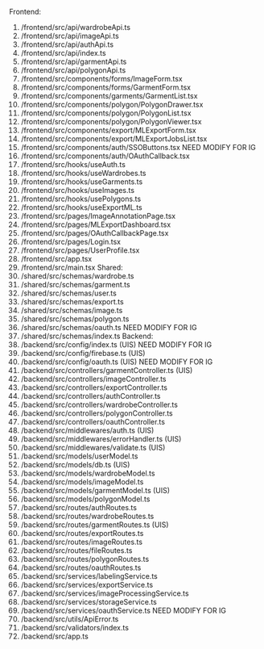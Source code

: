 Frontend:
1. /frontend/src/api/wardrobeApi.ts
2. /frontend/src/api/imageApi.ts
3. /frontend/src/api/authApi.ts
4. /frontend/src/api/index.ts
5. /frontend/src/api/garmentApi.ts
6. /frontend/src/api/polygonApi.ts
7. /frontend/src/components/forms/ImageForm.tsx
8. /frontend/src/components/forms/GarmentForm.tsx
9. /frontend/src/components/garments/GarmentList.tsx
10. /frontend/src/components/polygon/PolygonDrawer.tsx
11. /frontend/src/components/polygon/PolygonList.tsx
12. /frontend/src/components/polygon/PolygonViewer.tsx
13. /frontend/src/components/export/MLExportForm.tsx
14. /frontend/src/components/export/MLExportJobsList.tsx
15. /frontend/src/components/auth/SSOButtons.tsx NEED MODIFY FOR IG
16. /frontend/src/components/auth/OAuthCallback.tsx
17. /frontend/src/hooks/useAuth.ts
18. /frontend/src/hooks/useWardrobes.ts
19. /frontend/src/hooks/useGarments.ts
20. /frontend/src/hooks/useImages.ts
21. /frontend/src/hooks/usePolygons.ts
22. /frontend/src/hooks/useExportML.ts
23. /frontend/src/pages/ImageAnnotationPage.tsx
24. /frontend/src/pages/MLExportDashboard.tsx
25. /frontend/src/pages/OAuthCallbackPage.tsx
26. /frontend/src/pages/Login.tsx
27. /frontend/src/pages/UserProfile.tsx 
28. /frontend/src/app.tsx
29. /frontend/src/main.tsx
Shared:
1. /shared/src/schemas/wardrobe.ts
2. /shared/src/schemas/garment.ts
3. /shared/src/schemas/user.ts
4. /shared/src/schemas/export.ts
5. /shared/src/schemas/image.ts
6. /shared/src/schemas/polygon.ts
7. /shared/src/schemas/oauth.ts NEED MODIFY FOR IG
8. /shared/src/schemas/index.ts
Backend:
1. /backend/src/config/index.ts (UIS) NEED MODIFY FOR IG
2. /backend/src/config/firebase.ts (UIS) 
3. /backend/src/config/oauth.ts (UIS) NEED MODIFY FOR IG
4. /backend/src/controllers/garmentController.ts (UIS)
5. /backend/src/controllers/imageController.ts
6. /backend/src/controllers/exportController.ts
7. /backend/src/controllers/authController.ts
8. /backend/src/controllers/wardrobeController.ts
9. /backend/src/controllers/polygonController.ts
10. /backend/src/controllers/oauthController.ts
11. /backend/src/middlewares/auth.ts (UIS)
12. /backend/src/middlewares/errorHandler.ts (UIS)
13. /backend/src/middlewares/validate.ts (UIS)
14. /backend/src/models/userModel.ts
15. /backend/src/models/db.ts (UIS)
16. /backend/src/models/wardrobeModel.ts
17. /backend/src/models/imageModel.ts
18. /backend/src/models/garmentModel.ts (UIS)
19. /backend/src/models/polygonModel.ts
20. /backend/src/routes/authRoutes.ts
21. /backend/src/routes/wardrobeRoutes.ts
22. /backend/src/routes/garmentRoutes.ts (UIS)
23. /backend/src/routes/exportRoutes.ts
24. /backend/src/routes/imageRoutes.ts
25. /backend/src/routes/fileRoutes.ts
26. /backend/src/routes/polygonRoutes.ts
27. /backend/src/routes/oauthRoutes.ts
28. /backend/src/services/labelingService.ts
29. /backend/src/services/exportService.ts
30. /backend/src/services/imageProcessingService.ts
31. /backend/src/services/storageService.ts
32. /backend/src/services/oauthService.ts NEED MODIFY FOR IG
33. /backend/src/utils/ApiError.ts
34. /backend/src/validators/index.ts
35. /backend/src/app.ts